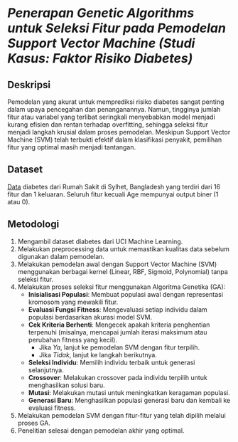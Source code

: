 # _Penerapan Genetic Algorithms untuk Seleksi Fitur pada Pemodelan Support Vector Machine (Studi Kasus: Faktor Risiko Diabetes)_

## Deskripsi
Pemodelan yang akurat untuk memprediksi risiko diabetes sangat penting dalam upaya pencegahan dan penanganannya. Namun, tingginya jumlah fitur atau variabel yang terlibat seringkali menyebabkan model menjadi kurang efisien dan rentan terhadap overfitting, sehingga seleksi fitur menjadi langkah krusial dalam proses pemodelan. Meskipun Support Vector Machine (SVM) telah terbukti efektif dalam klasifikasi penyakit, pemilihan fitur yang optimal masih menjadi tantangan.

## Dataset
[Data](diabetes_risk_data.csv) diabetes dari Rumah Sakit di Sylhet, Bangladesh yang terdiri dari 16 fitur dan 1 keluaran. Seluruh fitur kecuali Age mempunyai output biner (1 atau 0).


## Metodologi 
1. Mengambil dataset diabetes dari UCI Machine Learning.
2. Melakukan preprocessing data untuk memastikan kualitas data sebelum digunakan dalam pemodelan.
3. Melakukan pemodelan awal dengan Support Vector Machine (SVM) menggunakan berbagai kernel (Linear, RBF, Sigmoid, Polynomial) tanpa seleksi fitur.
4. Melakukan proses seleksi fitur menggunakan Algoritma Genetika (GA):
   - **Inisialisasi Populasi**: Membuat populasi awal dengan representasi kromosom yang mewakili fitur.
   - **Evaluasi Fungsi Fitness**: Mengevaluasi setiap individu dalam populasi berdasarkan akurasi model SVM.
   - **Cek Kriteria Berhenti**: Mengecek apakah kriteria penghentian terpenuhi (misalnya, mencapai jumlah iterasi maksimum atau perubahan fitness yang kecil).
      - Jika *Ya*, lanjut ke pemodelan SVM dengan fitur terpilih.
      - Jika *Tidak*, lanjut ke langkah berikutnya.
   - **Seleksi Individu**: Memilih individu terbaik untuk generasi selanjutnya.
   - **Crossover**: Melakukan crossover pada individu terpilih untuk menghasilkan solusi baru.
   - **Mutasi**: Melakukan mutasi untuk meningkatkan keragaman populasi.
   - **Generasi Baru**: Menghasilkan populasi generasi baru dan kembali ke evaluasi fitness.
5. Melakukan pemodelan SVM dengan fitur-fitur yang telah dipilih melalui proses GA.
6. Penelitian selesai dengan pemodelan akhir yang optimal.



